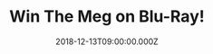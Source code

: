 ---
campaign-uuid: "c-23652d43-2371-43cf-9073-3db012d0d1ed"
type: "Preview"
category: "Entertainment"
date: "2018-12-13T09:00:00.000Z"
end-date: "2019-01-13T23:59:00.000Z"
disable-form: false
is_promoted: false
has_entry_page: true
title: "Win The Meg on Blu-Ray!"
competition-description: "<p>A deep-sea submersible filled with an international research\
  \ crew lies disabled at the bottom of the Pacific after having been attacked by\
  \ a massive shark previously thought to be extinct. With time running out, expert\
  \ deep sea rescue diver Jonas Taylor (Jason Statham) is recruited by a visionary\
  \ Chinese oceanographer (Winston Chao) to save the crew—and the ocean itself—from\
  \ this unstoppable threat: a pre-historic 75-foot-long shark known as the Megalodon.</p>"
hero-header: "Win The Meg on Blu-Ray!"
terms-confirmation: "N/A"
banner-img: "https://assets.expresslyapp.com/asset-d6564564-c9f4-48f4-94ac-9e77ec211fdb.jpg"
logo-left-href: "http://club.expressly.io"
logo-left-image: "https://assets.expresslyapp.com/asset-de377eec-baf4-4dc5-863d-02e646f41c9e.jpg"
logo-left-title: "Expressly club"
bg-image-hero: "https://assets.expresslyapp.com/asset-3e1cb796-42a6-481f-b7bc-06ef35f343cc.jpg"
bg-image-first: "https://assets.expresslyapp.com/asset-93aa3623-6efc-4fe3-afcf-f8c8e796fd7d.jpg"
section1-content: "<p>Rounding out the international main cast of \"The Meg\" are\
  \ Rainn Wilson (TV's \"The Office,\" \"Super\"), Ruby Rose (\"xXx: Return of Xander\
  \ Cage,\" TV's \"Orange is the New Black\"), Winston Chao (\"Skiptrace,\" “Kabali”\
  ),… and many more amazing character you won’t want to miss in this incredible movie.</p>\r\
  \n<p>Could the Carcharodon Megalodon - the largest marine predator that ever existed\
  \ - still be alive ... and on the hunt? If you want to guess it yourself, think\
  \ no more and enter the form below for a chance to win it and get your weekend sorted\
  \ now! </p>"
entry-title: "Win The Meg on Blu-Ray!"
entry-content: "Enter the draw to win The Meg on Blu-Ray by completing the form below\
  \ before 23:59 on 13th of January 2019."
has-winner: false
prize-description: "The Meg on Blu-Ray."
special-conditions: "This competition is also available on: https://aaa.nme.com/competitions/the-meg-blu-ray\r\
  \nMultiple entries are allowed up to one every day."
country-restrictions:
- "US"
---
